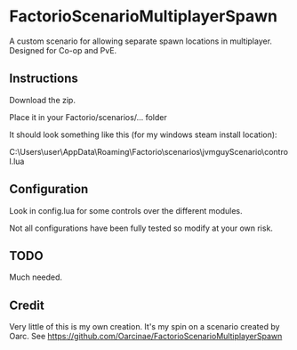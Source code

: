 # FactorioScenarioMultiplayerSpawn
A custom scenario for allowing separate spawn locations in multiplayer. Designed for Co-op and PvE.

## Instructions
Download the zip.

Place it in your Factorio/scenarios/... folder

It should look something like this (for my windows steam install location):

C:\Users\user\AppData\Roaming\Factorio\scenarios\jvmguyScenario\control.lua


## Configuration

Look in config.lua for some controls over the different modules.  

Not all configurations have been fully tested so modify at your own risk.


## TODO
Much needed.

## Credit
Very little of this is my own creation. It's my spin on a scenario created by Oarc.
See https://github.com/Oarcinae/FactorioScenarioMultiplayerSpawn


